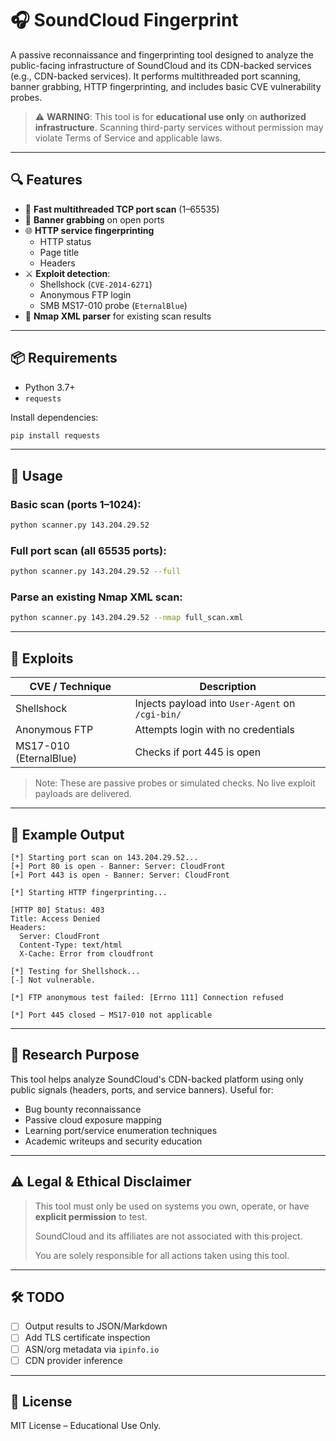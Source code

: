 # 🎧 SoundCloud Fingerprint

A passive reconnaissance and fingerprinting tool designed to analyze the public-facing infrastructure of SoundCloud and its CDN-backed services (e.g., CDN-backed services). It performs multithreaded port scanning, banner grabbing, HTTP fingerprinting, and includes basic CVE vulnerability probes.

> ⚠️ **WARNING**: This tool is for **educational use only** on **authorized infrastructure**. Scanning third-party services without permission may violate Terms of Service and applicable laws.

---

## 🔍 Features

- 🚀 **Fast multithreaded TCP port scan** (1–65535)
- 🧠 **Banner grabbing** on open ports
- 🌐 **HTTP service fingerprinting**
  - HTTP status
  - Page title
  - Headers
- ⚔️ **Exploit detection**:
  - Shellshock (`CVE-2014-6271`)
  - Anonymous FTP login
  - SMB MS17-010 probe (`EternalBlue`)
- 📄 **Nmap XML parser** for existing scan results

---

## 📦 Requirements

- Python 3.7+
- `requests`

Install dependencies:

```bash
pip install requests
```

---

## 🚀 Usage

### Basic scan (ports 1–1024):
```bash
python scanner.py 143.204.29.52
```

### Full port scan (all 65535 ports):
```bash
python scanner.py 143.204.29.52 --full
```

### Parse an existing Nmap XML scan:
```bash
python scanner.py 143.204.29.52 --nmap full_scan.xml
```

---

## 🔐 Exploits

| CVE / Technique         | Description                                      |
|------------------------|--------------------------------------------------|
| Shellshock             | Injects payload into `User-Agent` on `/cgi-bin/` |
| Anonymous FTP          | Attempts login with no credentials               |
| MS17-010 (EternalBlue) | Checks if port 445 is open                        |

> Note: These are passive probes or simulated checks. No live exploit payloads are delivered.

---

## 🧪 Example Output

```text
[*] Starting port scan on 143.204.29.52...
[+] Port 80 is open - Banner: Server: CloudFront
[+] Port 443 is open - Banner: Server: CloudFront

[*] Starting HTTP fingerprinting...

[HTTP 80] Status: 403
Title: Access Denied
Headers:
  Server: CloudFront
  Content-Type: text/html
  X-Cache: Error from cloudfront

[*] Testing for Shellshock...
[-] Not vulnerable.

[*] FTP anonymous test failed: [Errno 111] Connection refused

[*] Port 445 closed – MS17-010 not applicable
```

---

## 🧠 Research Purpose

This tool helps analyze SoundCloud's CDN-backed platform using only public signals (headers, ports, and service banners). Useful for:

- Bug bounty reconnaissance
- Passive cloud exposure mapping
- Learning port/service enumeration techniques
- Academic writeups and security education

---

## ⚠️ Legal & Ethical Disclaimer

> This tool must only be used on systems you own, operate, or have **explicit permission** to test.
>
> SoundCloud and its affiliates are not associated with this project.
>
> You are solely responsible for all actions taken using this tool.

---

## 🛠 TODO

- [ ] Output results to JSON/Markdown
- [ ] Add TLS certificate inspection
- [ ] ASN/org metadata via `ipinfo.io`
- [ ] CDN provider inference

---

## 📄 License

MIT License – Educational Use Only.
